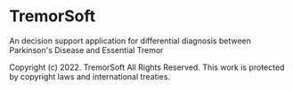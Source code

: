 # TremorSoft
An decision support application for differential diagnosis between Parkinson's Disease and Essential Tremor

Copyright (c) 2022. TremorSoft
All Rights Reserved. This work is protected by copyright laws and international treaties.
